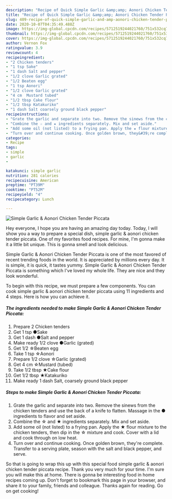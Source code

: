 ```yaml
---
description: "Recipe of Quick Simple Garlic &amp;amp; Aonori Chicken Tender Piccata"
title: "Recipe of Quick Simple Garlic &amp;amp; Aonori Chicken Tender Piccata"
slug: 409-recipe-of-quick-simple-garlic-and-amp-aonori-chicken-tender-piccata
date: 2020-10-07T04:35:49.488Z
image: https://img-global.cpcdn.com/recipes/5712519244021760/751x532cq70/simple-garlic-aonori-chicken-tender-piccata-recipe-main-photo.jpg
thumbnail: https://img-global.cpcdn.com/recipes/5712519244021760/751x532cq70/simple-garlic-aonori-chicken-tender-piccata-recipe-main-photo.jpg
cover: https://img-global.cpcdn.com/recipes/5712519244021760/751x532cq70/simple-garlic-aonori-chicken-tender-piccata-recipe-main-photo.jpg
author: Vernon Fox
ratingvalue: 3.9
reviewcount: 4
recipeingredient:
- "2 Chicken tenders"
- "1 tsp Sake"
- "1 dash Salt and pepper"
- "1/2 clove Garlic grated"
- "1/2 Beaten egg"
- "1 tsp Aonori"
- "1/2 clove Garlic grated"
- "4 cm  Mustard tubed"
- "1/2 tbsp Cake flour"
- "1/2 tbsp Katakuriko"
- "1 dash Salt coarsely ground black pepper"
recipeinstructions:
- "Grate the garlic and separate into two. Remove the sinews from the chicken tenders and use the back of a knife to flatten. Massage in the ● ingredients to flavor and set aside."
- "Combine the ☆ and ★ ingredients separately. Mix and set aside."
- "Add some oil (not listed) to a frying pan. Apply the ★ flour mixture to the chicken tenders, then dip in the ☆ mixture and cook. Cover with a lid and cook through on low heat."
- "Turn over and continue cooking. Once golden brown, they&#39;re complete. Transfer to a serving plate, season with the salt and black pepper, and serve."
categories:
- Recipe
tags:
- simple
- garlic
- 

katakunci: simple garlic  
nutrition: 281 calories
recipecuisine: American
preptime: "PT39M"
cooktime: "PT52M"
recipeyield: "4"
recipecategory: Lunch

---
```



![Simple Garlic &amp; Aonori Chicken Tender Piccata](https://img-global.cpcdn.com/recipes/5712519244021760/751x532cq70/simple-garlic-aonori-chicken-tender-piccata-recipe-main-photo.jpg)

Hey everyone, I hope you are having an amazing day today. Today, I will show you a way to prepare a special dish, simple garlic &amp; aonori chicken tender piccata. One of my favorites food recipes. For mine, I'm gonna make it a little bit unique. This is gonna smell and look delicious.



Simple Garlic &amp; Aonori Chicken Tender Piccata is one of the most favored of recent trending foods in the world. It is appreciated by millions every day. It is simple, it is quick, it tastes yummy. Simple Garlic &amp; Aonori Chicken Tender Piccata is something which I've loved my whole life. They are nice and they look wonderful.


To begin with this recipe, we must prepare a few components. You can cook simple garlic &amp; aonori chicken tender piccata using 11 ingredients and 4 steps. Here is how you can achieve it.

<!--inarticleads1-->

##### The ingredients needed to make Simple Garlic &amp; Aonori Chicken Tender Piccata:

1. Prepare 2 Chicken tenders
1. Get 1 tsp ●Sake
1. Get 1 dash ●Salt and pepper
1. Make ready 1/2 clove ●Garlic (grated)
1. Get 1/2 ☆Beaten egg
1. Take 1 tsp ☆Aonori
1. Prepare 1/2 clove ☆Garlic (grated)
1. Get 4 cm  ☆Mustard (tubed)
1. Take 1/2 tbsp ★Cake flour
1. Get 1/2 tbsp ★Katakuriko
1. Make ready 1 dash Salt, coarsely ground black pepper




<!--inarticleads2-->

##### Steps to make Simple Garlic &amp; Aonori Chicken Tender Piccata:

1. Grate the garlic and separate into two. Remove the sinews from the chicken tenders and use the back of a knife to flatten. Massage in the ● ingredients to flavor and set aside.
1. Combine the ☆ and ★ ingredients separately. Mix and set aside.
1. Add some oil (not listed) to a frying pan. Apply the ★ flour mixture to the chicken tenders, then dip in the ☆ mixture and cook. Cover with a lid and cook through on low heat.
1. Turn over and continue cooking. Once golden brown, they&#39;re complete. Transfer to a serving plate, season with the salt and black pepper, and serve.




So that is going to wrap this up with this special food simple garlic &amp; aonori chicken tender piccata recipe. Thank you very much for your time. I'm sure you will make this at home. There is gonna be interesting food in home recipes coming up. Don't forget to bookmark this page in your browser, and share it to your family, friends and colleague. Thanks again for reading. Go on get cooking!

